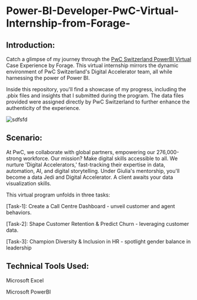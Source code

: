 # Power-BI-Developer-PwC-Virtual-Internship-from-Forage-
## Introduction:

Catch a glimpse of my journey through the [PwC Switzerland PowerBI Virtual](https://www.theforage.com/virtual-internships/prototype/a87GpgE6tiku7q3gu/Power%20BI?ref=W5vwWAjutTpHbEraC) Case Experience by Forage. This virtual internship mirrors the dynamic environment of PwC Switzerland's Digital Accelerator team, all while harnessing the power of Power BI.

Inside this repository, you'll find a showcase of my progress, including the .pbix files and insights that I submitted during the program. The data files provided were assigned directly by PwC Switzerland to further enhance the authenticity of the experience.

![sdfsfd](https://github.com/Rizwan-23/PwC-Internship/assets/125081051/7422d10a-8c5e-4319-a4c0-37df8f86a947)


## Scenario:

At PwC, we collaborate with global partners, empowering our 276,000-strong workforce. Our mission? Make digital skills accessible to all. We nurture 'Digital Accelerators,' fast-tracking their expertise in data, automation, AI, and digital storytelling. Under Giulia's mentorship, you'll become a data Jedi and Digital Accelerator. A client awaits your data visualization skills.

This virtual program unfolds in three tasks:

[Task-1]: Create a Call Centre Dashboard - unveil customer and agent behaviors.

[Task-2]: Shape Customer Retention & Predict Churn - leveraging customer data.

[Task-3]: Champion Diversity & Inclusion in HR - spotlight gender balance in leadership

## Technical Tools Used:

Microsoft Excel

Microsoft PowerBI

